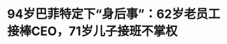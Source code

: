<!DOCTYPE html>
<html lang="zh-CN">

<head>
    
<title>94岁巴菲特定下“身后事”：62岁老员工接棒CEO，71岁儿子接班不掌权_腾讯新闻</title>
<meta name="keywords" content="巴菲特,伯克希尔·哈撒韦公司,格雷格,格雷格·阿贝尔,首席执行官,身后事">
<meta name="description" content="巴菲特的“接班人”格雷格・阿贝尔，及他的妻子安德里亚・阿贝尔。图片来源：视觉中国      文 ｜ 温世君       编辑 ｜ 孙春芳      出品 ｜ 棱镜·腾讯小满工作室      “格雷格....">
<meta name="author" content="腾讯网">
<meta name="copyright" content="Copyright 1998 - 2025 Tencent. All Rights Reserved">
<meta property="og:type" content="news" />

<meta property="og:title" content="94岁巴菲特定下“身后事”：62岁老员工接棒CEO，71岁儿子接班不掌权_腾讯新闻" />
<meta property="og:description" content="巴菲特的“接班人”格雷格・阿贝尔，及他的妻子安德里亚・阿贝尔。图片来源：视觉中国      文 ｜ 温世君       编辑 ｜ 孙春芳      出品 ｜ 棱镜·腾讯小满工作室      “格雷格...." />
<meta property="og:url" content="https://news.qq.com/rain/a/20250508A06G5800" />
<meta property="og:image" content="https://inews.gtimg.com/news_ls/OTd7_MYBOeo_b1UplT1ZPLwTjeAgGSkQxvHk6N1BpEAdAAA_640330/0" />
<meta property="article:author" content="棱镜" />
<meta property="article:published_time" content="2025-05-08 16:56:36" />
<meta property="category" content="finance" />

<meta name="baidu-site-verification" content="jJeIJ5X7pP" />
    <meta charset="utf-8" />
<meta http-equiv="X-UA-Compatible" content="IE=Edge" />
<meta name="viewport" content="width=device-width, initial-scale=1, shrink-to-fit=no" />
<link rel="dns-prefetch" href="mat1.gtimg.com">
<link rel="dns-prefetch" href="i.news.qq.com">
<link rel="shortcut icon" href="https://mat1.gtimg.com/qqcdn/qqindex2021/favicon.ico">
<script nomodule="true" src="https://mat1.gtimg.com/qqcdn/qqindex2021/common-static/20240515201444/core3-37-1.min.js"></script>
<script>
  try {
    if (!window.IntersectionObserver) {
      var observerScript = document.createElement('script');
      observerScript.src = "https://mat1.gtimg.com/qqcdn/qqindex2021/common-static/20241024141058/intersection-observer-polyfill.js";
      document.head.appendChild(observerScript);
    }
  } catch (error) {}
</script>

<script>
  try {
    if (!Element.prototype.scrollTo) {
      var scrollScript = document.createElement('script');
      scrollScript.src = "https://mat1.gtimg.com/qqcdn/qqindex2021/common-static/20241025153001/scroll-behavior-polyfill.js";
      document.head.appendChild(scrollScript);
    }
  } catch (error) {}
</script>
<script>
  try {
    if ('scrollRestoration' in window.history) {
      window.history.scrollRestoration = 'manual';
    }
    window.isPcClient = Boolean(window.electron) && (
      window.navigator.userAgent.indexOf('pc-client') > 0 ||
      window.navigator.userAgent.indexOf('TencentNews') > 0
    );
  } catch {}
</script>
<script>
  try {
    if (window.isPcClient) {
      var bodyStyle = document.createElement('style');
      bodyStyle.innerText = 'body{ zoom: 0.95 }';
      document.head.appendChild(bodyStyle);
    }
  } catch {}
</script>
<script>
  window.DATA = {"url":"https://view.inews.qq.com/a/20250508A06G5800","article_id":"20250508A06G5800","article_type":"0","title":"94岁巴菲特定下“身后事”：62岁老员工接棒CEO，71岁儿子接班不掌权","desc":"巴菲特的“接班人”格雷格・阿贝尔，及他的妻子安德里亚・阿贝尔。图片来源：视觉中国      文 ｜ 温世君       编辑 ｜ 孙春芳      出品 ｜ 棱镜·腾讯小满工作室      “格雷格....","iNewsRecommendLevel":1,"abstract":"巴菲特的“接班人”格雷格・阿贝尔，及他的妻子安德里亚・阿贝尔。图片来源：视觉中国      文 ｜ 温世君       编辑 ｜ 孙春芳      出品 ｜ 棱镜·腾讯小满工作室      “格雷格....","catalog1":"finance","ad_channel_sign":"finance","introduction":"","media":"棱镜","media_id":"3285","pubtime":"2025-05-08 16:56:36","comment_id":"8410278616","political":0,"cmsId":"20250508A06G5800","cms_id":"20250508A06G5800","closeAllAd":0,"closeAllFavorite":false,"originContent":{"directory":{"ai_list":[{"desc":"巴菲特宣布格雷格・阿贝尔接任CEO","link":"AIPOS_0"},{"desc":"格雷格・阿贝尔的背景与成就","link":"AIPOS_1"},{"desc":"巴菲特退休的市场反应","link":"AIPOS_2"},{"desc":"巴菲特子女的角色安排","link":"AIPOS_3"},{"desc":"格雷格面临的挑战与压力","link":"AIPOS_4"}],"enable":1,"list":null},"key_points_show":["94岁的巴菲特宣布将在2026年1月1日卸任伯克希尔·哈撒韦CEO，62岁的格雷格·阿贝尔将接任。","巴菲特的小儿子豪伊·巴菲特将担任非执行董事长，但不掌权。","格雷格·阿贝尔在伯克希尔·哈撒韦担任副董事长多年，具备与巴菲特相似的交易天赋。","巴菲特表示，他完全无意出售任何伯克希尔·哈撒韦公司的股票，并将把它们赠予他人。","然而，伯克希尔·哈撒韦面临巨额现金配置压力，如何在当下经济周期实现高收益配置仍是一个挑战。"],"text":"\u003cdiv class=\"rich_media_content\"\u003e\u003cp style=\"text-align: center\"\u003e\u003cspan style=\"display: inline-block; max-width: 100%\" data-widget=\"image\"\u003e\u003c!--IMG_0--\u003e\u003cspan style=\"color: #999; display: block; font-size: 12px; line-height: 18px; text-align: center; word-wrap: break-word\"\u003e巴菲特的“接班人”格雷格・阿贝尔，及他的妻子安德里亚・阿贝尔。图片来源：视觉中国\u003c/span\u003e\u003c/span\u003e\u003c/p\u003e\u003csection style=\"background-color: rgb(255, 255, 255); color: rgb(34, 34, 34); font-size: 17px; letter-spacing: 0.544px; margin: 0px 0px 0em; max-width: 100%; outline: 0px; padding: 0px; text-align: justify; text-wrap-mode: wrap\" data-exeditor-arbitrary-box=\"wrap\"\u003e\u003cp style=\"text-align: justify\"\u003e文 ｜ 温世君  \u003c/p\u003e\u003cp style=\"text-align: justify\"\u003e编辑 ｜ 孙春芳\u003c/p\u003e\u003cp style=\"text-align: justify\"\u003e出品 ｜ 棱镜·腾讯小满工作室\u003c/p\u003e\u003c/section\u003e\u003cp style=\"text-align: justify\"\u003e\u003c!--AIPOS_0--\u003e“格雷格（Greg Abel）应该在今年年底成为公司的CEO。”2025年\u003c!--SECURE_LINK_BEGIN_0--\u003e伯克希尔\u003c!--SECURE_LINK_END_0--\u003e·哈撒韦股东大会上，“股神”巴菲特官宣了自己的接班人。\u003c/p\u003e\u003cp style=\"text-align: justify\"\u003e在此之前，这则消息被严格保密在巴菲特家庭内部，甚至讲台上坐在巴菲特身旁的格雷格也对这个安排并不知情。\u003c/p\u003e\u003cp style=\"text-align: justify\"\u003e“明天我们将召开伯克希尔的董事会会议。我们有11名董事，其中两名是我的孩子，豪伊（Howie）和苏茜（Susie），他们知道我在会上要说的内容。”5月3日股东大会现场，满头银发巴菲特，身穿藏蓝色条纹西服，红色的领带和话筒旁的\u003c!--SECURE_LINK_BEGIN_1--\u003e可口可乐\u003c!--SECURE_LINK_END_1--\u003e形成有趣呼应，他说：\u003c!--MID_AD_0--\u003e\u003c!--EOP_0--\u003e\u003c/p\u003e\u003c!--MID_ARTICLE_AD_0--\u003e\u003c!--PARAGRAPH_0--\u003e\u003cp style=\"text-align: justify\"\u003e“其余的董事听到这个消息会感到意外，但我认为现在是时候了。”\u003c/p\u003e\u003cp style=\"text-align: justify\"\u003e\u003c!--AIPOS_1--\u003e继任者格雷格·阿贝尔现年62岁，是伯克希尔·哈撒韦两位副董事长之一，分管非保险业务。相较于巴菲特数十年不变的10万美元年薪，2024年格雷格年薪2100万美元（1.5亿元人民币）。\u003c/p\u003e\u003cp style=\"text-align: justify\"\u003e长达4个小时的股东大会即将结束时，巴菲特才公布了这条迟早到来的消息——94岁的他，即将结束整整60年的伯克希尔·哈撒韦CEO任期。\u003c/p\u003e\u003cp style=\"text-align: justify\"\u003e全场近两万名观众，包括主席台上的格雷格，一起起立鼓掌，掌声持续了近两分钟——就像为一个时代谢幕。\u003c/p\u003e\u003cp style=\"text-align: justify\"\u003e\u003cstrong\u003e市场稍有恐慌，市值缩水4000亿\u003c/strong\u003e\u003c/p\u003e\u003cp style=\"text-align: justify\"\u003e\u003c!--AIPOS_2--\u003e受巴菲特“退休”消息影响，伯克希尔・哈撒韦股价在盘前交易中下跌2%。\u003c/p\u003e\u003cp style=\"text-align: justify\"\u003e5月5日，伯克希尔・哈撒韦宣布，董事会前一天投票一致决定格雷格・阿贝尔自2026年1月1日起担任 CEO，94岁的巴菲特将继续担任董事长。尽管巴菲特没有彻底“退休”算是个利好消息，但当天收盘股价仍下跌4.87%。\u003c/p\u003e\u003cp style=\"text-align: justify\"\u003e资本市场对改变带来的任何一丝不确定性，总是会表现出一些恐慌。何况是要寄希望于复制“奥马哈先知”，复制世界上最成功的投资者呢？\u003c/p\u003e\u003cp style=\"text-align: justify\"\u003e在2025年股东大会前一个交易日，伯克希尔·哈撒韦市值触及新高，A类股票（BRK.A）每股价格达到惊人的81万美元，总市值逼近1.2万亿美元（8.7万亿人民币）。这意味着5月5日的大跌，市值蒸发了567亿美元（4092亿元人民币）。\u003c/p\u003e\u003cp style=\"text-align: justify\"\u003e但其仍是全球市值最大公司之一，伯克希尔·哈撒韦是多家保险、能源、运输、建筑、消费、制造等领域公司的控股股东，也是\u003c!--SECURE_LINK_BEGIN_2--\u003e苹果\u003c!--SECURE_LINK_END_2--\u003e、\u003c!--SECURE_LINK_BEGIN_3--\u003e美国银行\u003c!--SECURE_LINK_END_3--\u003e、可口可乐、\u003c!--SECURE_LINK_BEGIN_4--\u003e卡夫亨氏\u003c!--SECURE_LINK_END_4--\u003e、\u003c!--SECURE_LINK_BEGIN_5--\u003e雪佛龙\u003c!--SECURE_LINK_END_5--\u003e等一众公司的大股东。\u003c/p\u003e\u003cp style=\"text-align: justify\"\u003e1965年，不到35岁的巴菲特买下濒临破产的纺织公司伯克希尔・哈撒韦，出任董事长和 CEO。此后60年，他将公司逐步转型为投资公司——秉持“买股票就是买公司”的理念，伯克希尔・哈撒韦多年来持续开展股票、股权买卖等投资活动，构建起 “低成本保险资金+股票股权投资”模式，雪球越滚越大。\u003c!--MID_AD_1--\u003e\u003c!--EOP_1--\u003e\u003c/p\u003e\u003c!--MID_ARTICLE_AD_1--\u003e\u003c!--PARAGRAPH_1--\u003e\u003cp style=\"text-align: justify\"\u003e投资回报率更是堪称传奇。从1964年到2024年，伯克希尔·哈撒韦市值增长了5502284%，年化回报率19.9%。\u003c/p\u003e\u003cp style=\"text-align: justify\"\u003e2023年11月，巴菲特老搭档\u003c!--SECURE_LINK_BEGIN_6--\u003e查理·芒格\u003c!--SECURE_LINK_END_6--\u003e在即将百岁之时去世。芒格1978年开始担任副董事长，与巴菲特一同缔造了伯克希尔·哈撒韦惊人的投资回报。芒格的离去，让外界开始更加关注巴菲特的退休及接班人问题。\u003c/p\u003e\u003cp style=\"text-align: justify\"\u003e谁将在“股神”之后执掌伯克希尔·哈撒韦这艘巨轮，谁会在风谲云诡的资本市场尝试续写5.5万倍的投资奇迹？如今答案明确，巴菲特“钦定”的接班人，是格雷格。\u003c/p\u003e\u003cp style=\"text-align: justify\"\u003e\u003cstrong\u003e两位接班人“赛马”，格雷格最终胜出\u003c/strong\u003e\u003c/p\u003e\u003cp style=\"text-align: justify\"\u003e选择接班人从来都不是一件容易的事。越聪明的“老板”，往往越难做出选择。\u003c/p\u003e\u003cp style=\"text-align: justify\"\u003e早在2014年，巴菲特就在《致股东的信》中说：“董事会和我都认为，我们现在找到了合适的人选来接替我担任CEO——一位在我去世或卸任后的第二天就能接任的继任者。”\u003c/p\u003e\u003cp style=\"text-align: justify\"\u003e但当时普遍的猜测中，这个人并不是格雷格·阿贝尔，而是阿吉特·贾恩(Ajit Jain)。\u003c/p\u003e\u003cp style=\"text-align: justify\"\u003e阿吉特1951年出生于印度。1986年，35岁的阿吉特加入伯克希尔·哈撒韦，当时这家公司正在向保险领域扩张。巴菲特在2017年回忆：当时，阿吉特“在保险业务方面没有一天的经验”，但“还是把我们规模不大且经营艰难的再保险业务的掌管权交给了他”。\u003c/p\u003e\u003cp style=\"text-align: justify\"\u003e“从那之后，阿吉特为伯克希尔的股东创造了数百亿美元的价值。”巴菲特将阿吉特加入称之为“圣举（sainthood）”，甚至表示：“要是还能再出现一个阿吉特，并且可以用我来交换他的话，别犹豫，做这笔交易！”\u003c/p\u003e\u003cp style=\"text-align: justify\"\u003e他还曾说：“如果查理、我和阿吉特同时在一艘下沉的船上，而你只能救我们中的一个人，那就游向阿吉特吧。”\u003c/p\u003e\u003cp style=\"text-align: justify\"\u003e当2018年66岁的阿吉特被提拔为伯克希尔·哈撒韦分管保险业务副董事长，与查理·芒格并列的时候，外界颇有期盼。\u003c/p\u003e\u003cp style=\"text-align: justify\"\u003e不过作为“保险+投资”共同驱动的公司，伯克希尔·哈撒韦同时还提拔了一位分管非保险业务的副董事长：时年55岁的格雷格。\u003c/p\u003e\u003cp style=\"text-align: justify\"\u003e1992年，30岁的格雷格进入能源行业。1999 年，他所在的公司被伯克希尔・哈撒韦收购，2008年格雷格成为该公司CEO。\u003c/p\u003e\u003cp style=\"text-align: justify\"\u003e后来，这家公司更名为伯克希尔・哈撒韦能源公司。在格雷格的领导下，这家公司进行了一系列成功的投资并购，业务覆盖了天然气、运输管道、风力发电等领域。2024年，该公司营收260亿美元，利润37亿美元。\u003c/p\u003e\u003cp style=\"text-align: justify\"\u003e外界认为，格雷格具备与巴菲特相似的交易天赋，善于在市场低迷时低价收购优质资产。而且，他还精于细致管理被收购企业，通过运营推动企业发展，获取投资回报。\u003c/p\u003e\u003cp style=\"text-align: justify\"\u003e众所周知，巴菲特自己极少涉足企业运营。但格雷格躬身入局的特质，或许是巴菲特所欠缺的，在寻找接班人的时候，又非常看重的。\u003c/p\u003e\u003cp style=\"text-align: justify\"\u003e\u003cstrong\u003e选择勤奋的职业经理人，小儿子接班但不掌权\u003c/strong\u003e\u003c/p\u003e\u003cp style=\"text-align: justify\"\u003e5月3日股东大会上，巴菲特评价他的接班人：“格雷格比我管得好多了，因为你知道，我可不想像他那么拼命。”\u003c/p\u003e\u003cp style=\"text-align: justify\"\u003e芒格对格雷格也是认可的。2023年2月，芒格曾评价格雷格是“学习机器”，在“学习各种事物方面与沃伦不相上下”。他称赞格雷格，“既是一位思想家，也是一位实干家”，而且“非常擅长通过他人顺利完成任务”。\u003c/p\u003e\u003cp style=\"text-align: justify\"\u003e\u003c!--AIPOS_3--\u003e巴菲特有三个子女，一子、一女已在伯克希尔・哈撒韦董事会中。巴菲特进行了接班的安排，不过并没有打算在身后让子女实际掌权——在接受媒体采访时巴菲特曾表示，为了维护“公司文化”，他的小儿子豪伊·巴菲特将在他去世后担任“非执行董事长”。\u003c/p\u003e\u003cp style=\"text-align: justify\"\u003e豪伊·巴菲特出生于1954年，今年71岁，现在除了担任伯克希尔・哈撒韦董事外，另一个身份是农场主。\u003c/p\u003e\u003cp style=\"text-align: justify\"\u003e这样我们就更容易理解为什么巴菲特要选格雷格。毕竟，即便不能保证候选人能够复制巴菲特的投资奇迹，但起码选择一位能勤勉有担当的职业经理人，让“家大业大”的伯克希尔·哈撒韦稳健运营。\u003c/p\u003e\u003cp style=\"text-align: justify\"\u003e在这个逻辑下，更加“年富力强”的格雷格，是更好的选择。实际上，也有分析认为，阿吉特的“出局”，可能是因为年龄的原因——今年已经74岁。巴菲特也不希望在他之后，公司决策者过于频繁的更迭。\u003c/p\u003e\u003cp style=\"text-align: justify\"\u003e水面下或有暗流，但水面上非常平静。\u003c/p\u003e\u003cp style=\"text-align: justify\"\u003e2023年5月，巴菲特告诉媒体：与许多人的想象不同，格雷格和阿吉特之间没有竞争。巴菲特说：“阿吉特从来不想经营伯克希尔（Ajit never wanted to run Berkshire）。”巴菲特还说，格雷格“承担了所有工作，而我接受大家的赞誉——这就是我想要的”。\u003c!--MID_AD_2--\u003e\u003c!--EOP_2--\u003e\u003c/p\u003e\u003c!--MID_ARTICLE_AD_2--\u003e\u003c!--PARAGRAPH_2--\u003e\u003cp style=\"text-align: justify\"\u003e这年3月，格雷格用个人资金增持了伯克希尔・哈撒韦股票，增持之后持股总价值超过一亿美元。\u003c/p\u003e\u003cp style=\"text-align: justify\"\u003e与之相反的是，2024年9月，另一位副董事长阿吉特，出售了自己持有的一半以上的伯克希尔・哈撒韦A类股票，套现1.39亿美元。\u003c/p\u003e\u003cp style=\"text-align: justify\"\u003e\u003cstrong\u003e只能做巴菲特的影子吗？摆在格雷格面前的难题\u003c/strong\u003e\u003c/p\u003e\u003cp style=\"text-align: justify\"\u003e巴菲特当然知道自己“退休”的消息，对公司股价可能带来的冲击。\u003c/p\u003e\u003cp style=\"text-align: justify\"\u003e5月3日股东大会上，在宣布格雷格将接任CEO的消息之后，巴菲特特意说：“我完全无意出售任何伯克希尔·哈撒韦公司的股票——我会把它们赠予他人。”\u003c/p\u003e\u003cp style=\"text-align: justify\"\u003e最新的彭博亿万富豪榜上，巴菲特以1600亿美元（1.15万亿人民币）的身家，排在比尔·盖茨之后，是全球第六大富豪。不久前的2024年11月，巴菲特再次表示，他仍将坚守2006年的承诺，在去世后会将占其财富99.5%的伯克希尔·哈撒韦全部股份，捐给家族慈善基金。\u003c!--MID_AD_3--\u003e\u003c!--EOP_3--\u003e\u003c/p\u003e\u003c!--MID_ARTICLE_AD_3--\u003e\u003c!--PARAGRAPH_3--\u003e\u003cp style=\"text-align: justify\"\u003e在股东大会上宣布不卖股票后，巴菲特紧接着特意强调：“保留所有股份的决定是一个经济决策。因为我认为伯克希尔的前景在格雷格的管理下会比在我的管理下更好。”\u003c/p\u003e\u003cp style=\"text-align: justify\"\u003e\u003c!--AIPOS_4--\u003e格雷格真的能取代巴菲特，甚至做得更好吗？格雷格只能做巴菲特影子，还能“青出于蓝”？即便巴菲特试图对这场历史性权力交接展现出一种经典的淡定，但这些疑问仍是市场普遍的期待和担忧。\u003c/p\u003e\u003cp style=\"text-align: justify\"\u003e在这场股东大会上，就有投资者特意问了格雷格对“资本配置”的看法。\u003c/p\u003e\u003cp style=\"text-align: justify\"\u003e格雷格回答道：“我们必须像沃伦之前说的那样，透彻了解这些公司未来5年、10年乃至20年的经济前景。要是没有清晰认知，不管是全资收购，还是只投资2%的股权，我们都不会轻易出手。必须把这些前景和企业潜在风险都摸透才行。”\u003c/p\u003e\u003cp style=\"text-align: justify\"\u003e“这其实就是沃伦和团队过去60年来的投资理念，以及他们如何配置资本，”阿贝尔说道。“真的，它不会改变。这也是我们未来将采取的方法。”\u003c/p\u003e\u003cp style=\"text-align: justify\"\u003e对于讲台上坐在巴菲特身边的格雷格而言，对于害怕“改变”的投资人而言，这显然是个“正确的回答”，但对于他即将接手的伯克希尔・哈撒韦这艘巨轮而言，只走老路似乎也不行。甚至以往数十年创造的神话，对于接班人而言，反而可能是需要走出的“巴菲特阴影”。\u003c/p\u003e\u003cp style=\"text-align: justify\"\u003e而且规模本身就是“诅咒”，体量和速度往往是矛盾的。随着伯克希尔・哈撒韦市值突破万亿，格雷格如果想要延续过去60年创造的近20%的年化收益率，无疑是让大象起舞。一旦业绩出现波动，人们都不免会质疑伯克希尔・哈撒韦能否避免步入\u003c!--SECURE_LINK_BEGIN_7--\u003e贝莱德\u003c!--SECURE_LINK_END_7--\u003e、先锋零利等巨头规模扩大而超额收益收窄的后尘？\u003c!--MID_AD_4--\u003e\u003c!--EOP_4--\u003e\u003c/p\u003e\u003c!--MID_ARTICLE_AD_4--\u003e\u003c!--PARAGRAPH_4--\u003e\u003cp style=\"text-align: justify\"\u003e还有一个近在眼前的问题，那就是巨额现金配置的压力。截至2024年底，伯克希尔・哈撒韦在巴菲特主导下经历一轮激进的减仓之后，成功“挑顶”上轮美股行情，但现金头寸也膨胀到了3340亿美元。这不仅是公司历史上的高位，而且相当于其持有股票金额的1.23倍。\u003c/p\u003e\u003cp style=\"text-align: justify\"\u003e如何在当下经济周期与“资产荒”中，实现如此规模现金的高收益配置，这是巴菲特也没打过的一场硬仗。\u003c/p\u003e\u003cdiv powered-by=\"qqnews_ex-editor\"\u003e\u003c/div\u003e\u003cstyle\u003e.rich_media_content{--news-tabel-th-night-color: #444444;--news-font-day-color: #333;--news-font-night-color: #d9d9d9;--news-bottom-distance: 22px}.rich_media_content p:not([data-exeditor-arbitrary-box=image-box]){letter-spacing:.5px;line-height:30px;margin-bottom:var(--news-bottom-distance);word-wrap:break-word}.rich_media_content{color:var(--news-font-day-color);font-size:18px}@media(prefers-color-scheme:dark){body:not([data-weui-theme=light]):not([dark-mode-disable=true]) .rich_media_content p:not([data-exeditor-arbitrary-box=image-box]){letter-spacing:.5px;line-height:30px;margin-bottom:var(--news-bottom-distance);word-wrap:break-word}body:not([data-weui-theme=light]):not([dark-mode-disable=true]) .rich_media_content{color:var(--news-font-night-color)}}.data_color_scheme_dark .rich_media_content p:not([data-exeditor-arbitrary-box=image-box]){letter-spacing:.5px;line-height:30px;margin-bottom:var(--news-bottom-distance);word-wrap:break-word}.data_color_scheme_dark .rich_media_content{color:var(--news-font-night-color)}.data_color_scheme_dark .rich_media_content{font-size:18px}.rich_media_content p[data-exeditor-arbitrary-box=image-box]{margin-bottom:11px}.rich_media_content\u003ediv:not(.qnt-video),.rich_media_content\u003esection{margin-bottom:var(--news-bottom-distance)}.rich_media_content hr{margin-bottom:var(--news-bottom-distance)}.rich_media_content .link_list{margin:0;margin-top:20px;min-height:0!important}.rich_media_content blockquote{background:#f9f9f9;border-left:6px solid #ccc;margin:1.5em 10px;padding:.5em 10px}.rich_media_content blockquote p{margin-bottom:0!important}.data_color_scheme_dark .rich_media_content blockquote{background:#323232}@media(prefers-color-scheme:dark){body:not([data-weui-theme=light]):not([dark-mode-disable=true]) .rich_media_content blockquote{background:#323232}}.rich_media_content ol[data-ex-list]{--ol-start: 1;--ol-list-style-type: decimal;list-style-type:none;counter-reset:olCounter calc(var(--ol-start,1) - 1);position:relative}.rich_media_content ol[data-ex-list]\u003eli\u003e:first-child::before{content:counter(olCounter,var(--ol-list-style-type)) '. ';counter-increment:olCounter;font-variant-numeric:tabular-nums;display:inline-block}.rich_media_content ul[data-ex-list]{--ul-list-style-type: circle;list-style-type:none;position:relative}.rich_media_content ul[data-ex-list].nonUnicode-list-style-type\u003eli\u003e:first-child::before{content:var(--ul-list-style-type) ' ';font-variant-numeric:tabular-nums;display:inline-block;transform:scale(0.5)}.rich_media_content ul[data-ex-list].unicode-list-style-type\u003eli\u003e:first-child::before{content:var(--ul-list-style-type) ' ';font-variant-numeric:tabular-nums;display:inline-block;transform:scale(0.8)}.rich_media_content ol:not([data-ex-list]){padding-left:revert}.rich_media_content ul:not([data-ex-list]){padding-left:revert}.rich_media_content table{display:table;border-collapse:collapse;margin-bottom:var(--news-bottom-distance)}.rich_media_content table th,.rich_media_content table td{word-wrap:break-word;border:1px solid #ddd;white-space:nowrap;padding:2px 5px}.rich_media_content table th{font-weight:700;background-color:#f0f0f0;text-align:left}.rich_media_content table p{margin-bottom:0!important}.data_color_scheme_dark .rich_media_content table th{background:var(--news-tabel-th-night-color)}@media(prefers-color-scheme:dark){body:not([data-weui-theme=light]):not([dark-mode-disable=true]) .rich_media_content table th{background:var(--news-tabel-th-night-color)}}.rich_media_content .qqnews_image_desc,.rich_media_content p[type=om-image-desc]{line-height:20px!important;text-align:center!important;font-size:14px!important;color:#666!important}.rich_media_content div[data-exeditor-arbitrary-box=wrap]:not([data-exeditor-arbitrary-box-special-style]){max-width:100%}.rich_media_content .qqnews-content{--wmfont: 0;--wmcolor: transparent;font-size:var(--wmfont);color:var(--wmcolor);line-height:var(--wmfont)!important;margin-bottom:var(--wmfont)!important}.rich_media_content .qqnews_sign_emphasis{background:#f7f7f7}.rich_media_content .qqnews_sign_emphasis ol{word-wrap:break-word;border:none;color:#5c5c5c;line-height:28px;list-style:none;margin:14px 0 6px;padding:16px 15px 4px}.rich_media_content .qqnews_sign_emphasis p{margin-bottom:12px!important}.rich_media_content .qqnews_sign_emphasis ol\u003eli\u003ep{padding-left:30px}.rich_media_content .qqnews_sign_emphasis ol\u003eli{list-style:none}.rich_media_content .qqnews_sign_emphasis ol\u003eli\u003ep:first-child::before{margin-left:-30px;content:counter(olCounter,decimal) ''!important;counter-increment:olCounter!important;font-variant-numeric:tabular-nums!important;background:#37f;border-radius:2px;color:#fff;font-size:15px;font-style:normal;text-align:center;line-height:18px;width:18px;height:18px;margin-right:12px;position:relative;top:-1px}.data_color_scheme_dark .rich_media_content .qqnews_sign_emphasis{background:#262626}.data_color_scheme_dark .rich_media_content .qqnews_sign_emphasis ol\u003eli\u003ep{color:#a9a9a9}@media(prefers-color-scheme:dark){body:not([data-weui-theme=light]):not([dark-mode-disable=true]) .rich_media_content .qqnews_sign_emphasis{background:#262626}body:not([data-weui-theme=light]):not([dark-mode-disable=true]) .rich_media_content .qqnews_sign_emphasis ol\u003eli\u003ep{color:#a9a9a9}}.rich_media_content h1,.rich_media_content h2,.rich_media_content h3,.rich_media_content h4,.rich_media_content h5,.rich_media_content h6{margin-bottom:var(--news-bottom-distance);font-weight:700}.rich_media_content h1{font-size:20px}.rich_media_content h2,.rich_media_content h3{font-size:19px}.rich_media_content h4,.rich_media_content h5,.rich_media_content h6{font-size:18px}.rich_media_content li:empty{display:none}.rich_media_content ul,.rich_media_content ol{margin-bottom:var(--news-bottom-distance)}.rich_media_content div\u003ep:only-child{margin-bottom:0!important}.rich_media_content .cms-cke-widget-title-wrap p{margin-bottom:0!important}\u003c/style\u003e\u003c/div\u003e","version":"v2"},"originAttribute":{"IMG_0":{"bigOrigUrl":"https://inews.gtimg.com/news_bt/OYVfVccYpAbjnMtfFIzZRyUMiSkvsMuLknj7nGThnkpbMAA/0","compressUrl":"https://inews.gtimg.com/news_bt/OYVfVccYpAbjnMtfFIzZRyUMiSkvsMuLknj7nGThnkpbMAA/641","desc":"","fullPic":"1","height":433,"imgurl0":"https://inews.gtimg.com/news_bt/OYVfVccYpAbjnMtfFIzZRyUMiSkvsMuLknj7nGThnkpbMAA/0","imgurl1000":"https://inews.gtimg.com/news_bt/OYVfVccYpAbjnMtfFIzZRyUMiSkvsMuLknj7nGThnkpbMAA/1000","islong":0,"origUrl":"https://inews.gtimg.com/news_bt/OYVfVccYpAbjnMtfFIzZRyUMiSkvsMuLknj7nGThnkpbMAA/1000","size":1046,"style":"display: inline-block; max-width: 100%; width: 100%","thumb":"https://inews.gtimg.com/news_bt/OYVfVccYpAbjnMtfFIzZRyUMiSkvsMuLknj7nGThnkpbMAA_181x181s/0","url":"https://inews.gtimg.com/news_bt/OYVfVccYpAbjnMtfFIzZRyUMiSkvsMuLknj7nGThnkpbMAA/641","width":641},"SECURE_LINK_BEGIN_0":{"cms_orig_info":{"desc":"伯克希尔","trust_level":1,"type":"huaci_stock","url":"https://wzq.tenpay.com/mm/detail?type=3\u0026scode=BRK.A.N\u0026stat_data=Ozm00p000n006"},"desc":"伯克希尔","trust_level":1,"type":"huaci_stock","url":"https://wzq.tenpay.com/mm/detail?type=3\u0026scode=BRK.A.N\u0026stat_data=Ozm00p000n006"},"SECURE_LINK_BEGIN_1":{"cms_orig_info":{"desc":"可口可乐","trust_level":1,"type":"huaci_stock","url":"https://wzq.tenpay.com/mm/detail?type=3\u0026scode=KO.N\u0026stat_data=Ozm00p000n006"},"desc":"可口可乐","trust_level":1,"type":"huaci_stock","url":"https://wzq.tenpay.com/mm/detail?type=3\u0026scode=KO.N\u0026stat_data=Ozm00p000n006"},"SECURE_LINK_BEGIN_2":{"cms_orig_info":{"desc":"苹果","trust_level":1,"type":"huaci_stock","url":"https://wzq.tenpay.com/mm/detail?type=3\u0026scode=AAPL.OQ\u0026stat_data=Ozm00p000n006"},"desc":"苹果","trust_level":1,"type":"huaci_stock","url":"https://wzq.tenpay.com/mm/detail?type=3\u0026scode=AAPL.OQ\u0026stat_data=Ozm00p000n006"},"SECURE_LINK_BEGIN_3":{"cms_orig_info":{"desc":"美国银行","trust_level":1,"type":"huaci_stock","url":"https://wzq.tenpay.com/mm/detail?type=3\u0026scode=BAC.N\u0026stat_data=Ozm00p000n006"},"desc":"美国银行","trust_level":1,"type":"huaci_stock","url":"https://wzq.tenpay.com/mm/detail?type=3\u0026scode=BAC.N\u0026stat_data=Ozm00p000n006"},"SECURE_LINK_BEGIN_4":{"cms_orig_info":{"desc":"卡夫亨氏","trust_level":1,"type":"huaci_stock","url":"https://wzq.tenpay.com/mm/detail?type=3\u0026scode=KHC.OQ\u0026stat_data=Ozm00p000n006"},"desc":"卡夫亨氏","trust_level":1,"type":"huaci_stock","url":"https://wzq.tenpay.com/mm/detail?type=3\u0026scode=KHC.OQ\u0026stat_data=Ozm00p000n006"},"SECURE_LINK_BEGIN_5":{"cms_orig_info":{"desc":"雪佛龙","trust_level":1,"type":"huaci_stock","url":"https://wzq.tenpay.com/mm/detail?type=3\u0026scode=CVX.N\u0026stat_data=Ozm00p000n006"},"desc":"雪佛龙","trust_level":1,"type":"huaci_stock","url":"https://wzq.tenpay.com/mm/detail?type=3\u0026scode=CVX.N\u0026stat_data=Ozm00p000n006"},"SECURE_LINK_BEGIN_7":{"cms_orig_info":{"desc":"贝莱德","trust_level":1,"type":"huaci_stock","url":"https://wzq.tenpay.com/mm/detail?type=3\u0026scode=BLK.N\u0026stat_data=Ozm00p000n006"},"desc":"贝莱德","trust_level":1,"type":"huaci_stock","url":"https://wzq.tenpay.com/mm/detail?type=3\u0026scode=BLK.N\u0026stat_data=Ozm00p000n006"},"SECURE_LINK_END_0":{"trust_level":1},"SECURE_LINK_END_1":{"trust_level":1},"SECURE_LINK_END_2":{"trust_level":1},"SECURE_LINK_END_3":{"trust_level":1},"SECURE_LINK_END_4":{"trust_level":1},"SECURE_LINK_END_5":{"trust_level":1},"SECURE_LINK_END_7":{"trust_level":1}},"selfDeclare":{},"userAddress":"北京","card":{"chlid":"3285","chlname":"棱镜","desc":"腾讯新闻出品栏目，《棱镜》聚焦泛财经深度记录。","icon":"https://inews.gtimg.com/newsapp_ls/0/14314586619_200200/0","msgEntry":1,"uin":"ec18505b6957a1314c","update_frequency":"1746694596","vip_desc":"腾讯新闻《棱镜》栏目官方账号","vip_icon_night":"http://inews.gtimg.com/newsapp_ls/0/14876052067/0","vip_place":"left","vip_type":"30012","vip_icon":"http://inews.gtimg.com/newsapp_ls/0/14876051701/0","vip_type_new":"30012","suid":"8QMd2n1V5YAbvzzf","liveInfo":{},"cpLevel":1},"interationCount":{"like":21,"collect":34,"share":21},"payment_info":{"is_free_to_read":0,"need_pay":0,"pay_type":"","text_free_percent":0},"article_is_pay":false,"payment_column_info_v1":{"is_column_pay":false,"read_count_all":0},"tag_info_item":null,"contentWordsNum":3514,"extraProperty":{"FeedbackDetailDisableInsert":0,"zanSkinType":""},"relateWelfare":{},"aiSwitch":true,"isOversize":false,"videoArr":[]};
</script>
<script>
  window.channelInfo = {"channelConfig":{"channelNav":[{"_auto_id":"1","active_alien_img":"","alien_img":"","channel_id":"news_news_home","is_local":"0","link":"https://www.qq.com","name_cn":"首页","name_en":"home"},{"_auto_id":"2","active_alien_img":"","alien_img":"","channel_id":"news_news_top","is_local":"0","link":"","name_cn":"要闻","name_en":"news"},{"_auto_id":"4","active_alien_img":"","alien_img":"","channel_id":"news_news_bj","is_local":"1","link":"","name_cn":"北京","name_en":"bj"},{"_auto_id":"5","active_alien_img":"","alien_img":"","channel_id":"news_news_finance","is_local":"0","link":"","name_cn":"财经","name_en":"finance"},{"_auto_id":"6","active_alien_img":"","alien_img":"","channel_id":"news_news_tech","is_local":"0","link":"","name_cn":"科技","name_en":"tech"},{"_auto_id":"7","active_alien_img":"","alien_img":"","channel_id":"tv","is_local":"0","link":"https://v.qq.com/channel/tv/?ptag=qqnews","name_cn":"电视剧","name_en":"tv"},{"_auto_id":"8","active_alien_img":"","alien_img":"","channel_id":"news_news_qa","is_local":"0","link":"","name_cn":"热问","name_en":"qa"},{"_auto_id":"9","active_alien_img":"","alien_img":"","channel_id":"news_news_ent","is_local":"0","link":"","name_cn":"娱乐","name_en":"ent"},{"_auto_id":"10","active_alien_img":"","alien_img":"","channel_id":"variety","is_local":"0","link":"https://v.qq.com/channel/variety/?ptag=qqnews","name_cn":"综艺","name_en":"variety"},{"_auto_id":"11","active_alien_img":"","alien_img":"","channel_id":"news_news_sports","is_local":"0","link":"","name_cn":"体育","name_en":"sports"},{"_auto_id":"13","active_alien_img":"","alien_img":"","channel_id":"news_news_nba","is_local":"0","link":"","name_cn":"NBA","name_en":"nba"},{"_auto_id":"14","active_alien_img":"","alien_img":"","channel_id":"news_news_world","is_local":"0","link":"","name_cn":"国际","name_en":"world"},{"_auto_id":"15","active_alien_img":"","alien_img":"","channel_id":"news_news_mil","is_local":"0","link":"","name_cn":"军事","name_en":"milite"},{"_auto_id":"16","active_alien_img":"","alien_img":"","channel_id":"news_news_auto","is_local":"0","link":"","name_cn":"汽车","name_en":"auto"},{"_auto_id":"17","active_alien_img":"","alien_img":"","channel_id":"news_news_house","is_local":"0","link":"","name_cn":"房产","name_en":"house"},{"_auto_id":"18","active_alien_img":"","alien_img":"","channel_id":"news_news_edu","is_local":"0","link":"","name_cn":"教育","name_en":"edu"},{"_auto_id":"19","active_alien_img":"","alien_img":"","channel_id":"news_news_antip","is_local":"0","link":"","name_cn":"健康","name_en":"health"},{"_auto_id":"20","active_alien_img":"","alien_img":"","channel_id":"news_news_video","is_local":"0","link":"","name_cn":"视频","name_en":"video"},{"_auto_id":"21","active_alien_img":"","alien_img":"","channel_id":"news_news_game","is_local":"0","link":"","name_cn":"游戏","name_en":"games"},{"_auto_id":"22","active_alien_img":"","alien_img":"","channel_id":"news_news_nchupin","is_local":"0","link":"","name_cn":"眼界","name_en":"chupin"},{"_auto_id":"24","active_alien_img":"","alien_img":"","channel_id":"news_news_football","is_local":"0","link":"","name_cn":"足球","name_en":"football"},{"_auto_id":"25","active_alien_img":"","alien_img":"","channel_id":"news_news_kepu","is_local":"0","link":"","name_cn":"科学","name_en":"kepu"},{"_auto_id":"26","active_alien_img":"","alien_img":"","channel_id":"news_news_digi","is_local":"0","link":"","name_cn":"数码","name_en":"digi"},{"_auto_id":"28","active_alien_img":"","alien_img":"","channel_id":"ymzx","is_local":"0","link":"https://gamer.qq.com/v2/cloudgame/game/96897?ichannel=txxwpc0Ftxxwpc1","name_cn":"元梦之星","name_en":"news_news_ymzx"},{"_auto_id":"31","active_alien_img":"","alien_img":"","channel_id":"movie","is_local":"0","link":"https://v.qq.com/channel/movie/?ptag=qqnews","name_cn":"电影","name_en":"movie"},{"_auto_id":"32","active_alien_img":"","alien_img":"","channel_id":"news_news_esport","is_local":"0","link":"","name_cn":"电竞","name_en":"esport"},{"_auto_id":"34","active_alien_img":"","alien_img":"","channel_id":"news_news_history","is_local":"0","link":"","name_cn":"历史","name_en":"history"},{"_auto_id":"35","active_alien_img":"","alien_img":"","channel_id":"news_news_baby","is_local":"0","link":"","name_cn":"育儿","name_en":"baby"},{"_auto_id":"36","active_alien_img":"","alien_img":"","channel_id":"hbjy","is_local":"0","link":"https://gp.qq.com/act/a20250421mnqlx/news.shtml","name_cn":"和平精英","name_en":"news_news_hbjy"},{"_auto_id":"37","active_alien_img":"","alien_img":"","channel_id":"cloud_gamer","is_local":"0","link":"https://gamer.qq.com/?ichannel=txxwpc0Ftxxwpc1","name_cn":"云游戏","name_en":"cloud_gamer"},{"_auto_id":"38","active_alien_img":"","alien_img":"","channel_id":"news_news_lic","is_local":"0","link":"","name_cn":"理财","name_en":"finance_licai"},{"_auto_id":"39","active_alien_img":"","alien_img":"","channel_id":"news_news_istock","is_local":"0","link":"","name_cn":"股票","name_en":"finance_stock"},{"_auto_id":"40","active_alien_img":"","alien_img":"","channel_id":"ren_min_shi_pin","is_local":"0","link":"https://news.qq.com/omn/author/8QMd3Hld74cbujbY?tab=om_video","name_cn":"人民视频","name_en":"ren_min_shi_pin"},{"_auto_id":"41","active_alien_img":"","alien_img":"","channel_id":"news_news_weather","is_local":"0","link":"https://tianqi.qq.com/index.htm","name_cn":"天气","name_en":"weather"}]}};
</script>
<script>
  window.articleConfig = {"rightConfig":[{"_auto_id":"1","category_key":"default","modules":"{\"moduleList\":[{\"title\":\"作者其他文章\",\"id\":\"user_article\"},{\"title\":\"精选视频\",\"id\":\"video_album\",\"videoType\":\"tag\",\"videoId\":\"aUepxrtchGM=\",\"isSticky\":0},{\"title\":\"下载条\",\"id\":\"download_banner\",\"isSticky\":1},{\"title\":\"热点榜\",\"id\":\"hot_rank_list\",\"isSticky\":1},{\"title\":\"广告推广\",\"id\":\"ssp_ad_module\",\"category\":\"ad_ssp\",\"loid\":\"109\",\"isSticky\":1},{\"title\":\"广告推广位\",\"id\":\"c2s_ad_module\",\"category\":\"right_c2s\",\"path\":\"QQcom_all_Rectangle-1|QQcom_all_Rectangle-2|QQcom_all_Rectangle-3\",\"isSticky\":1}]}"},{"_auto_id":"2","category_key":"ent","modules":"{\"moduleList\":[{\"title\":\"作者其他文章\",\"id\":\"user_article\"},{\"title\":\"精选视频\",\"id\":\"video_album\",\"videoType\":\"tag\",\"videoId\":\"aUepxrtchGM=\"},{\"title\":\"下载条\",\"id\":\"download_banner\",\"isSticky\":1},{\"title\":\"热点榜\",\"id\":\"hot_rank_list\",\"isSticky\":1},{\"title\":\"广告推广\",\"id\":\"ssp_ad_module\",\"category\":\"ad_ssp\",\"loid\":\"109\",\"isSticky\":1},{\"title\":\"广告推广\",\"id\":\"ssp_ad_module\",\"category\":\"ad_ssp\",\"loid\":\"117\",\"isSticky\":1}]}"},{"_auto_id":"3","category_key":"game","modules":"{\"moduleList\":[{\"title\":\"作者其他文章\",\"id\":\"user_article\"},{\"title\":\"精选视频\",\"id\":\"video_album\",\"videoType\":\"tag\",\"videoId\":\"aUepxrtchGM=\"},{\"title\":\"热门游戏\",\"id\":\"recommend_game\",\"isSticky\":0},{\"title\":\"下载条\",\"id\":\"download_banner\",\"isSticky\":1},{\"title\":\"热点榜\",\"id\":\"hot_rank_list\",\"isSticky\":1},{\"title\":\"广告推广\",\"id\":\"ssp_ad_module\",\"category\":\"ad_ssp\",\"loid\":\"109\",\"isSticky\":1},{\"title\":\"广告推广位\",\"id\":\"c2s_ad_module\",\"category\":\"right_c2s\",\"path\":\"QQcom_all_Rectangle-1|QQcom_all_Rectangle-2|QQcom_all_Rectangle-3\",\"isSticky\":1}]}"},{"_auto_id":"4","category_key":"tech","modules":"{\"moduleList\":[{\"title\":\"作者其他文章\",\"id\":\"user_article\"},{\"title\":\"精选视频\",\"id\":\"video_album\",\"videoType\":\"tag\",\"videoId\":\"aUepxrtchGM=\"},{\"title\":\"下载条\",\"id\":\"download_banner\",\"isSticky\":1},{\"title\":\"热点榜\",\"id\":\"hot_rank_list\",\"isSticky\":1},{\"title\":\"广告推广\",\"id\":\"ssp_ad_module\",\"category\":\"ad_ssp\",\"loid\":\"109\",\"isSticky\":1},{\"title\":\"广告推广位\",\"id\":\"c2s_ad_module\",\"category\":\"right_c2s\",\"path\":\"QQcom_all_Rectangle-1|QQcom_all_Rectangle-2|QQcom_all_Rectangle-3\",\"isSticky\":1}]}"},{"_auto_id":"5","category_key":"finance","modules":"{\"moduleList\":[{\"title\":\"作者其他文章\",\"id\":\"user_article\"},{\"title\":\"精选视频\",\"id\":\"video_album\",\"videoType\":\"tag\",\"videoId\":\"aUepxrtchGM=\"},{\"title\":\"下载条\",\"id\":\"download_banner\",\"isSticky\":1},{\"title\":\"热点榜\",\"id\":\"hot_rank_list\",\"isSticky\":1},{\"title\":\"广告推广\",\"id\":\"ssp_ad_module\",\"category\":\"ad_ssp\",\"loid\":\"109\",\"isSticky\":1},{\"title\":\"广告推广位\",\"id\":\"c2s_ad_module\",\"category\":\"right_c2s\",\"path\":\"QQcom_all_Rectangle-1|QQcom_all_Rectangle-2|QQcom_all_Rectangle-3\",\"isSticky\":1}]}"},{"_auto_id":"6","category_key":"news","modules":"{\"moduleList\":[{\"title\":\"作者其他文章\",\"id\":\"user_article\"},{\"title\":\"精选视频\",\"id\":\"video_album\",\"videoType\":\"tag\",\"videoId\":\"aUepxrtchGM=\"},{\"title\":\"下载条\",\"id\":\"download_banner\",\"isSticky\":1},{\"title\":\"热点榜\",\"id\":\"hot_rank_list\",\"isSticky\":1},{\"title\":\"广告推广\",\"id\":\"ssp_ad_module\",\"category\":\"ad_ssp\",\"loid\":\"109\",\"isSticky\":1},{\"title\":\"广告推广位\",\"id\":\"c2s_ad_module\",\"category\":\"right_c2s\",\"path\":\"QQcom_all_Rectangle-1|QQcom_all_Rectangle-2|QQcom_all_Rectangle-3\",\"isSticky\":1}]}"},{"_auto_id":"7","category_key":"fashion","modules":"{\"moduleList\":[{\"title\":\"作者其他文章\",\"id\":\"user_article\"},{\"title\":\"精选视频\",\"id\":\"video_album\",\"videoType\":\"tag\",\"videoId\":\"aUepxrtchGM=\"},{\"title\":\"下载条\",\"id\":\"download_banner\",\"isSticky\":1},{\"title\":\"热点榜\",\"id\":\"hot_rank_list\",\"isSticky\":1},{\"title\":\"广告推广\",\"id\":\"ssp_ad_module\",\"category\":\"ad_ssp\",\"loid\":\"109\",\"isSticky\":1},{\"title\":\"广告推广位\",\"id\":\"c2s_ad_module\",\"category\":\"right_c2s\",\"path\":\"QQcom_all_Rectangle-1|QQcom_all_Rectangle-2|QQcom_all_Rectangle-3\",\"isSticky\":1}]}"},{"_auto_id":"8","category_key":"sports","modules":"{\"moduleList\":[{\"title\":\"作者其他文章\",\"id\":\"user_article\"},{\"title\":\"精选视频\",\"id\":\"video_album\",\"videoType\":\"tag\",\"videoId\":\"aUepxrtchGM=\"},{\"title\":\"下载条\",\"id\":\"download_banner\",\"isSticky\":1},{\"title\":\"热点榜\",\"id\":\"hot_rank_list\",\"isSticky\":1},{\"title\":\"广告推广\",\"id\":\"ssp_ad_module\",\"category\":\"ad_ssp\",\"loid\":\"109\",\"isSticky\":1},{\"title\":\"广告推广位\",\"id\":\"c2s_ad_module\",\"category\":\"right_c2s\",\"path\":\"QQcom_all_Rectangle-1|QQcom_all_Rectangle-2|QQcom_all_Rectangle-3\",\"isSticky\":1}]}"},{"_auto_id":"9","category_key":"health","modules":"{\"moduleList\":[{\"title\":\"作者其他文章\",\"id\":\"user_article\"},{\"title\":\"精选视频\",\"id\":\"video_album\",\"videoType\":\"tag\",\"videoId\":\"aUepxrtchGM=\"},{\"title\":\"下载条\",\"id\":\"download_banner\",\"isSticky\":1},{\"title\":\"热点榜\",\"id\":\"hot_rank_list\",\"isSticky\":1},{\"title\":\"广告推广\",\"id\":\"ssp_ad_module\",\"category\":\"ad_ssp\",\"loid\":\"109\",\"isSticky\":1},{\"title\":\"广告推广位\",\"id\":\"c2s_ad_module\",\"category\":\"right_c2s\",\"path\":\"QQcom_all_Rectangle-1|QQcom_all_Rectangle-2|QQcom_all_Rectangle-3\",\"isSticky\":1}]}"},{"_auto_id":"10","category_key":"nba","modules":"{\"moduleList\":[{\"title\":\"作者其他文章\",\"id\":\"user_article\"},{\"title\":\"精选视频\",\"id\":\"video_album\",\"videoType\":\"tag\",\"videoId\":\"aUepxrtchGM=\"},{\"title\":\"下载条\",\"id\":\"download_banner\",\"isSticky\":1},{\"title\":\"热点榜\",\"id\":\"hot_rank_list\",\"isSticky\":1},{\"title\":\"广告推广\",\"id\":\"ssp_ad_module\",\"category\":\"ad_ssp\",\"loid\":\"109\",\"isSticky\":1},{\"title\":\"广告推广位\",\"id\":\"c2s_ad_module\",\"category\":\"right_c2s\",\"path\":\"QQcom_all_Rectangle-1|QQcom_all_Rectangle-2|QQcom_all_Rectangle-3\",\"isSticky\":1}]}"},{"_auto_id":"11","category_key":"edu","modules":"{\"moduleList\":[{\"title\":\"作者其他文章\",\"id\":\"user_article\"},{\"title\":\"精选视频\",\"id\":\"video_album\",\"videoType\":\"tag\",\"videoId\":\"aUWpxLNdg2c=\"},{\"title\":\"下载条\",\"id\":\"download_banner\",\"isSticky\":1},{\"title\":\"热点榜\",\"id\":\"hot_rank_list\",\"isSticky\":1},{\"title\":\"广告推广\",\"id\":\"ssp_ad_module\",\"category\":\"ad_ssp\",\"loid\":\"109\",\"isSticky\":1},{\"title\":\"广告推广位\",\"id\":\"c2s_ad_module\",\"category\":\"right_c2s\",\"path\":\"QQcom_all_Rectangle-1|QQcom_all_Rectangle-2|QQcom_all_Rectangle-3\",\"isSticky\":1}]}"},{"_auto_id":"12","category_key":"ad","modules":"{\"moduleList\":[{\"title\":\"广告推广\",\"id\":\"ssp_ad_module\",\"category\":\"ad_ssp\",\"loid\":\"109\",\"isSticky\":1},{\"title\":\"广告推广位\",\"id\":\"c2s_ad_module\",\"category\":\"right_c2s\",\"path\":\"QQcom_all_Rectangle-1|QQcom_all_Rectangle-2|QQcom_all_Rectangle-3\",\"isSticky\":1}]}"}],"tonglanAdConfig":[{"_auto_id":"1","modules":"{\"moduleList\":[{\"title\":\"广告推广位\",\"id\":\"top\",\"category\":\"top_c2s\",\"path\":\"QQcom_all_Width1-1\"},{\"title\":\"广告推广位\",\"id\":\"bottom\",\"category\":\"bottom_c2s\",\"path\":\"QQcom_all_Width1-2\"}]}"}],"bottomConfig":[],"videoAdConfig":[{"_auto_id":"1","normal_time":"10","switch":"1","video_count":"0","video_time":"0"}],"rightGameConfig":[{"_auto_id":"2","desc":"连续登录送游戏钻石，群雄共聚称霸沙城","icon":"https://inews.gtimg.com/newsapp_bt/0/0627161037914_3816/0","link":"https://s.iwan.qq.com/opengame/tenvideo/index.html?hidestatusbar=1&hidetitlebar=1&immersive=1&syswebview=1&landscape=1&gameid=49085&url=https%3A%2F%2Fgz-file.91ninthpalace.com%2Fwzzx%2Findex_tencent_iwan.html%20&ref_ele=90015","name":"王者之心2"},{"_auto_id":"3","desc":"上线送VIP！万人同屏横扫沙城","icon":"https://inews.gtimg.com/newsapp_bt/0/0627155752146_4584/0","link":"https://s.iwan.qq.com/opengame/tenvideo/index.html?hidestatusbar=1&hidetitlebar=1&immersive=1&landscape=1&syswebview=1&gameid=47203&url=https%3A%2F%2Fcqss2login.bigrnet.com%2Fiwan%2Fh5%2Fplay%2Floading&ref_ele=90015","name":"传奇盛世"},{"_auto_id":"4","desc":"超高爆率，经典玩法","icon":"https://inews.gtimg.com/newsapp_bt/0/0627160641137_9103/0","link":"https://s.iwan.qq.com/opengame/tenvideo/index.html?hidestatusbar=1&hidetitlebar=1&immersive=1&syswebview=1&gameid=43803&url=https%3A%2F%2Fsdk.mxzgame.com%2FGames%2Fportal%2F108337%2FTXVApp&ref_ele=90015","name":"新不良人"},{"_auto_id":"6","desc":"超多福利登录即领，海量游戏任你畅玩","icon":"https://inews.gtimg.com/newsapp_bt/0/111315495935_3595/0","link":"https://dldir3.qq.com/minigamefile/webdownloads/QQGameMini_silent_1002020001_cid0.exe","name":"QQ游戏大厅"},{"_auto_id":"7","desc":"纯正经典玩法，欢乐挑战赛火热来袭","icon":"https://inews.gtimg.com/newsapp_bt/0/070918050891_4971/0","link":"https://minigame.qq.com/h5game_frame_test/?appid=200904&ifid=1502020001","name":"欢乐斗地主"},{"_auto_id":"8","desc":"新服大放送，享赚你就来","icon":"https://inews.gtimg.com/newsapp_bt/0/0627154608860_7318/0","link":"https://s.iwan.qq.com/opengame/tenvideo/index.html?hidestatusbar=1&hidetitlebar=1&immersive=1&syswebview=1&landscape=1&gameid=43403&url=https%3A%2F%2Flogin-wxxyx2-bzsc.jikewan.com%2Fgame%2Fcqtxvideo.html&ref_ele=90015","name":"百战沙城"},{"_auto_id":"9","desc":"全新极速版本爽玩！送新武魂转换卡","icon":"https://inews.gtimg.com/newsapp_bt/0/1016115936984_7153/0","link":"https://s.iwan.qq.com/opengame/tenvideo/index.html?hidestatusbar=1&hidetitlebar=1&immersive=1&syswebview=1&gameid=51477&url=https%3A%2F%2Fh5sdk.cdqcwl.com%2Fsdk%2Ftxaiwandefault%2Fce43a6806214ed5b3e2227ca7e99e27a%2F2231&ref_ele=90015","name":"斗罗大陆"},{"_auto_id":"10","desc":"原汁原味，正版授权","icon":"https://inews.gtimg.com/newsapp_bt/0/0627160844946_1794/0","link":"https://s.iwan.qq.com/opengame/tenvideo/index.html?hidetitlebar=1&immersive=1&syswebview=1&landscape=1&gameid=37275&url=https%3A%2F%2Fsdk.mxzgame.com%2FGames%2Fportal%2F100211%2FTXVApp&ref_ele=90015","name":"原始传奇"},{"_auto_id":"11","desc":"登录领神秘巨星，打造巅峰阵容","icon":"https://inews.gtimg.com/newsapp_bt/0/0701170959368_8122/0","link":"https://s.iwan.qq.com/opengame/tenvideo/index.html?hidestatusbar=1&hidetitlebar=1&immersive=1&syswebview=1&gameid=40591&url=https%3A%2F%2Frh.diaigame.com%2Fh5plat%2Fplay%2Fpackage_code%2FP0012462&ref_ele=90015","name":"巅峰冠军足球"},{"_auto_id":"12","desc":"赛季制实时PVP联机对战","icon":"https://inews.gtimg.com/newsapp_bt/0/0701165259701_7142/0","link":"https://s.iwan.qq.com/opengame/tenvideo/index.html?hidestatusbar=1&hidetitlebar=1&immersive=1&syswebview=1&gameid=49634&url=https%3A%2F%2Ffootball.shenshoucdn.com%2Ffootball_new%2Fh5%2Ftxsp%2Findex.html&ref_ele=90015","name":"球场风云"},{"_auto_id":"13","desc":"专注超爽打宝体验","icon":"https://inews.gtimg.com/newsapp_bt/0/0627154956673_3154/0","link":"https://s.iwan.qq.com/opengame/tenvideo/index.html?hidestatusbar=1&hidetitlebar=1&immersive=1&syswebview=1&gameid=41057&url=https%3A%2F%2Fh5apily.fire2333.com%2Fh5sdk%2Ftxshipin%2Findex%2F3200222%2F3200112&ref_ele=90015","name":"传奇至尊"},{"_auto_id":"16","desc":"火爆新服，福利满满","icon":"https://inews.gtimg.com/newsapp_bt/0/0701171307639_4759/0","link":"https://s.iwan.qq.com/opengame/tenvideo/index.html?hidestatusbar=1&hidetitlebar=1&immersive=1&syswebview=1&gameid=50335&url=https%3A%2F%2Fh5-union-cdn.pptgame.cn%2Findex.html%3Ftx_package_id%3D10202%20&ref_ele=90015","name":"火源战纪"},{"_auto_id":"17","desc":"魔幻风格，超大场面","icon":"https://inews.gtimg.com/newsapp_bt/0/0701171500721_6895/0","link":"https://s.iwan.qq.com/opengame/tenvideo/index.html?hidestatusbar=1&hidetitlebar=1&immersive=1&syswebview=1&gameid=33112&url=https%3A%2F%2Fcsjs-tx.ebibi.com%2Fgame%2Fh5iwan-wwzs%2Fmain%2Findex.html&ref_ele=90015","name":"万王之神"},{"_auto_id":"19","desc":"经典神话背景，高清细腻画质","icon":"https://inews.gtimg.com/newsapp_bt/0/0709181543493_4955/0","link":"https://s.iwan.qq.com/opengame/tenvideo/index.html?hidestatusbar=1&hidetitlebar=1&immersive=1&syswebview=1&gameid=39686&url=https%3A%2F%2Fsdk.gz.1253361160.clb.myqcloud.com%2FGames%2Fportal%2F108311%2FTXVApp&ref_ele=90015","name":"凡人神将传"}]};
</script>
<script src="https://mat1.gtimg.com/www/js/emonitor/custom_ed041a23.js" charset="utf-8"></script>
<script>
  try {
    window.emonitorIns = emonitor.create({
      name: 'newsqq_normalArticle',
      atta: {
        name: 'newsqq',
      },
      mode: '007',
    });
  } catch (err) {
    console.warn(err);
  }
</script>
<link href="https://mat1.gtimg.com/qqcdn/qqindex2021/common-static/hel/qqnews-pc-dc_20250429075631/static/css/static.css" rel="stylesheet">

<script>window.__HEL_PRESET_META__={"qqnews-pc-components":{"app":{"id":1366,"name":"qqnews-pc-components","app_group_name":"qqnews-pc-components","proj_ver":{"map":{},"utime":0},"online_version":"qqnews-pc-components_20250306025658","build_version":"qqnews-pc-components_20250429075334","update_at":"2025-04-29T11:54:47.000Z","desc":"set by [init], from container [formal.pc.dc.sz100858] worker [1]"},"version":{"sub_app_name":"qqnews-pc-components","sub_app_version":"qqnews-pc-components_20250429075334","src_map":{"webDirPath":"https://mat1.gtimg.com/qqcdn/qqindex2021/common-static/hel/qqnews-pc-components_20250429075334","htmlIndexSrc":"https://mat1.gtimg.com/qqcdn/qqindex2021/common-static/hel/qqnews-pc-components_20250429075334/index.html","extractMode":"all","iframeSrc":"","chunkCssSrcList":["https://mat1.gtimg.com/qqcdn/qqindex2021/common-static/hel/qqnews-pc-components_20250429075334/static/css/index.css"],"chunkJsSrcList":["https://mat1.gtimg.com/qqcdn/qqindex2021/common-static/hel/qqnews-pc-components_20250429075334/static/js/index.js"],"staticCssSrcList":[],"staticJsSrcList":["https://mat1.gtimg.com/qqcdn/qqindex2021/static/20231212123233/react.production.min.js","https://mat1.gtimg.com/qqcdn/qqindex2021/static/20231212123233/react-dom.production.min.js","https://mat1.gtimg.com/qqcdn/qqindex2021/common-static/hel/hel-base-v16.js"],"relativeCssSrcList":[],"relativeJsSrcList":[],"privCssSrcList":[],"srvModSrcList":[],"headAssetList":[{"tag":"staticScript","append":false,"attrs":{"src":"https://mat1.gtimg.com/qqcdn/qqindex2021/static/20231212123233/react.production.min.js"}},{"tag":"staticScript","append":false,"attrs":{"src":"https://mat1.gtimg.com/qqcdn/qqindex2021/static/20231212123233/react-dom.production.min.js"}},{"tag":"staticScript","append":false,"attrs":{"src":"https://mat1.gtimg.com/qqcdn/qqindex2021/common-static/hel/hel-base-v16.js"}},{"tag":"script","append":true,"attrs":{"src":"https://mat1.gtimg.com/qqcdn/qqindex2021/common-static/hel/qqnews-pc-components_20250429075334/static/js/index.js","defer":""}},{"tag":"link","append":true,"attrs":{"href":"https://mat1.gtimg.com/qqcdn/qqindex2021/common-static/hel/qqnews-pc-components_20250429075334/static/css/index.css","rel":"stylesheet"}}],"bodyAssetList":[]},"update_at":"2025-04-29T11:54:46.000Z","create_at":"2025-04-29T11:54:46.000Z","_worker_id":"1","_is_backup":true}}}</script>
<script>window.__VIEW_PATH__="article.ejs";</script>
</head>

<body id="dc-normal-body">
  <div id="top-nav"></div>
  <div id="topAd"></div>
  <div class="qqweb-pc-content ">
    <div class="content-left">
      <div class="content">
        <div class="left-tool" id="left-tool"></div>
                <div class="content-article">
            <div id="article-column-tag"></div>
            <h1>94岁巴菲特定下“身后事”：62岁老员工接棒CEO，71岁儿子接班不掌权</h1>
            <div id="article-author"></div>
            <div id="article-content"></div>
          <div id="article-status"></div>
          <div id="relate-question"></div>
          <div class="recommend-con" id="ArticleBottom"></div>
        </div>
      </div>
      <div id="article-comment"></div>
      <div id="recommend"></div>
      <div id="bottomAd"></div>
      <div id="article-footer"></div>
    </div>
    <div id="content-right" class="content-right"></div>
  </div>
  <div id="go-top"></div>
  <script>
    var navDom = document.getElementById('top-nav');
    if (window.isPcClient && navDom) {
      navDom.style.height = '0';
    }
  </script>
    <script type="text/javascript">
  var TIME_BEFORE_LOAD_CRYSTAL = Date.now();
</script>
<script src="https://mat1.gtimg.com/qqcdn/qqindex2021/advertisement/qqdc/crystal.202504291215.min.js" id="l_qq_com"></script>
<script type="text/javascript">
  if (typeof crystal === 'undefined' && Math.random() <= 1) {
    (function() {
      var TIME_AFTER_LOAD_CRYSTAL = Date.now();
      var img = new Image(1, 1);
      img.src = "//dp3.qq.com/qqcom/?adb=1&dm=new&err=1002&blockjs=" + (TIME_AFTER_LOAD_CRYSTAL - TIME_BEFORE_LOAD_CRYSTAL);
    })();
  }
</script>
    <iframe style="display: none;" src="https://i.news.qq.com/web_backend/getWebPacUid"></iframe>
<script src="https://mat1.gtimg.com/qqcdn/qqindex2021/common-static/20240805160928/react.production.min.js"></script>
<script src="https://mat1.gtimg.com/qqcdn/qqindex2021/common-static/20240805160928/react-dom.production.min.js"></script>
<script src="https://mat1.gtimg.com/qqcdn/qqindex2021/common-static/20241018171503/universal-report.min.js"></script>
<script defer type="text/javascript" src="https://mat1.gtimg.com/qqcdn/qqindex2021/libs/barrier/aria.js?appid=9327b8b06379d9d1728bbfbe2025ef9c" charset="utf-8"></script>
<script defer src="https://t.captcha.qq.com/TCaptcha.js"></script>
<script>document.cookie="hel_err=;path=/;";</script>
<script src="https://mat1.gtimg.com/qqcdn/qqindex2021/common-static/hel/hel-base-v16.js"></script>
<script src="https://mat1.gtimg.com/qqcdn/qqindex2021/common-static/hel/qqnews-pc-hel-entry_20250117174052/static/js/index.js"></script>
<link rel="preload" href="https://mat1.gtimg.com/qqcdn/qqindex2021/common-static/hel/qqnews-pc-dc_20250429075631/static/js/static.js" as="script">
<link rel="preload" href="https://mat1.gtimg.com/qqcdn/qqindex2021/common-static/hel/qqnews-pc-components_20250429075334/static/js/index.js" as="script">
<script>window.loadProject("https://mat1.gtimg.com/qqcdn/qqindex2021/common-static/hel/qqnews-pc-dc_20250429075631/static/js/static.js");</script>
<iframe id="videoFrame" style="display: none;" src="https://video.qq.com/cookie/sync_qqnews.html"></iframe>
</body>

</html>
